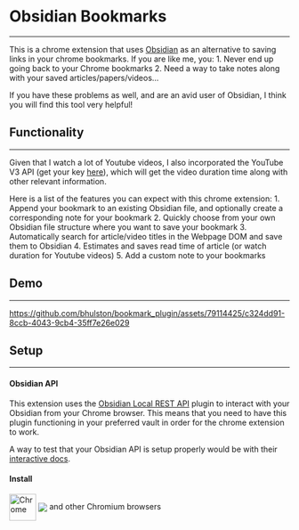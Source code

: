 # Obsidian Bookmarks
---

This is a chrome extension that uses [Obsidian](https://obsidian.md) as an alternative to saving links in your chrome bookmarks. If you are like me, you:
    1. Never end up going back to your Chrome bookmarks
    2. Need a way to take notes along with your saved articles/papers/videos...

If you have these problems as well, and are an avid user of Obsidian, I think you will find this tool very helpful!

## Functionality
---

Given that I watch a lot of Youtube videos, I also incorporated the YouTube V3 API (get your key [here](https://console.developers.google.com/)), which will get the video duration time along with other relevant information. 

Here is a list of the features you can expect with this chrome extension:
    1. Append your bookmark to an existing Obsidian file, and optionally create a corresponding note for your bookmark
    2. Quickly choose from your own Obsidian file structure where you want to save your bookmark
    3. Automatically search for article/video titles in the Webpage DOM and save them to Obsidian
    4. Estimates and saves read time of article (or watch duration for Youtube videos)
    5. Add a custom note to your bookmarks

## Demo
---

https://github.com/bhulston/bookmark_plugin/assets/79114425/c324dd91-8ccb-4043-9cb4-35ff7e26e029



## Setup
---

#### Obsidian API
This extension uses the [Obsidian Local REST API](https://github.com/coddingtonbear/obsidian-local-rest-api#) plugin to interact with your Obsidian from your Chrome browser. This means that you need to have this plugin functioning in your preferred vault in order for the chrome extension to work.

A way to test that your Obsidian API is setup properly would be with their [interactive docs](https://coddingtonbear.github.io/obsidian-local-rest-api/).

#### Install
[link-chrome]: https://chrome.google.com/webstore/detail/testname/xxx 'Version published on Chrome Web Store'

[<img src="https://raw.githubusercontent.com/alrra/browser-logos/90fdf03c/src/chrome/chrome.svg" width="48" alt="Chrome" valign="middle">][link-chrome] [<img valign="middle" src="https://img.shields.io/chrome-web-store/v/hlepfoohegkhhmjieoechaddaejaokhf.svg?label=%20">][link-chrome] and other Chromium browsers

